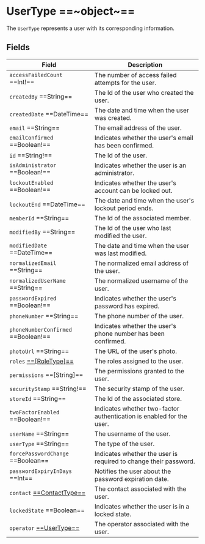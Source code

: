 # UserType ==~object~==

The `UserType` represents a user with its corresponding information.

## Fields

| Field                         	    | Description                                                           	|
|------------------------------------	|-----------------------------------------------------------------------	|
| `accessFailedCount`  ==Int!==         | The number of access failed attempts for the user.                        |
| `createdBy`  ==String==               | The Id of the user who created the user.                                 	|
| `createdDate`  ==DateTime==           | The date and time when the user was created.                             	|
| `email`  ==String==                   | The email address of the user.                                           	|
| `emailConfirmed`  ==Boolean!==         | Indicates whether the user's email has been confirmed.                 	|
| `id`  ==String!==                      | The Id of the user.                                                     	|
| `isAdministrator`  ==Boolean!==        | Indicates whether the user is an administrator.                         	|
| `lockoutEnabled`  ==Boolean!==         | Indicates whether the user's account can be locked out.                 	|
| `lockoutEnd`  ==DateTime==            | The date and time when the user's lockout period ends.                   	|
| `memberId`  ==String==                | The Id of the associated member.                                         	|
| `modifiedBy`  ==String==              | The Id of the user who last modified the user.                           	|
| `modifiedDate`  ==DateTime==          | The date and time when the user was last modified.                       	|
| `normalizedEmail`  ==String==         | The normalized email address of the user.                                	|
| `normalizedUserName`  ==String==      | The normalized username of the user.                                     	|
| `passwordExpired`  ==Boolean!==        | Indicates whether the user's password has expired.                      	|
| `phoneNumber`  ==String==             | The phone number of the user.                                            	|
| `phoneNumberConfirmed`  ==Boolean!==   | Indicates whether the user's phone number has been confirmed.           	|
| `photoUrl`  ==String==                | The URL of the user's photo.                                             	|
| `roles` [ ==[RoleType]== ](RoleType.md)| The roles assigned to the user.                                          |
| `permissions`  ==[String]==           | The permissions granted to the user.                                     	|
| `securityStamp`  ==String!==           | The security stamp of the user.                                         	|
| `storeId`  ==String==                 | The Id of the associated store.                                          	|
| `twoFactorEnabled`  ==Boolean!==       | Indicates whether two-factor authentication is enabled for the user.     |
| `userName`  ==String==                | The username of the user.                                                	|
| `userType`  ==String==                | The type of the user.                                                    	|
| `forcePasswordChange`  ==Boolean==    | Indicates whether the user is required to change their password.         	|
| `passwordExpiryInDays`  ==Int==       | Notifies the user about the password expiration date​.                     |
| `contact` [ ==ContactType== ](ContactType.md)| The contact associated with the user.                              |
| `lockedState`  ==Boolean==            | Indicates whether the user is in a locked state.                         	|
| `operator` [ ==UserType== ](UserType.md)| The operator associated with the user.                                  |

